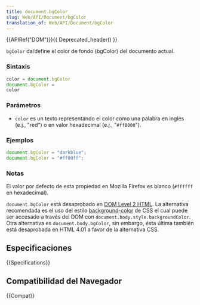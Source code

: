 ```yaml
---
title: document.bgColor
slug: Web/API/Document/bgColor
translation_of: Web/API/Document/bgColor
---
```


{{APIRef("DOM")}}{{ Deprecated_header() }}

`bgColor` da/define el color de fondo (bgColor) del documento actual.

### Sintaxis

```js
color = document.bgColor
document.bgColor =
color
```

### Parámetros

- `color` es un texto representando el color como una palabra en inglés (e.j., "red") o en valor hexadecimal (e.j., "`#ff0000`").

### Ejemplos

```js
document.bgColor = "darkblue";
document.bgColor = "#ff00ff";
```

### Notas

El valor por defecto de esta propiedad en Mozilla Firefox es blanco (`#ffffff` en hexadecimal).

`document.bgColor` está desaprobado en [DOM Level 2 HTML](https://www.w3.org/TR/DOM-Level-2-HTML/html.html#ID-26809268). La alternativa recomendada es el uso del estilo [background-color](/es/CSS/background-color) de CSS el cual puede ser accesado a través del DOM con `document.body.style.backgroundColor`. Otra alternativa es `document.body.bgColor`, sin embargo, ésta última también está desaprobada en HTML 4.01 a favor de la alternativa CSS.

## Especificaciones

{{Specifications}}

## Compatibilidad del Navegador

{{Compat}}
